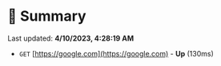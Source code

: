 # 📖 Summary
Last updated: **4/10/2023, 4:28:19 AM**

- `GET` [https://google.com](https://google.com) - **Up** (130ms)

